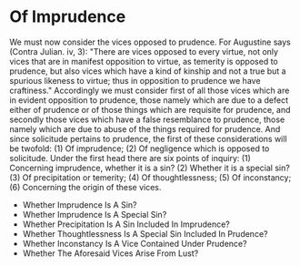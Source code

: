 # Of Imprudence

We must now consider the vices opposed to prudence. For Augustine says (Contra Julian. iv, 3): "There are vices opposed to every virtue, not only vices that are in manifest opposition to virtue, as temerity is opposed to prudence, but also vices which have a kind of kinship and not a true but a spurious likeness to virtue; thus in opposition to prudence we have craftiness."  Accordingly we must consider first of all those vices which are in evident opposition to prudence, those namely which are due to a defect either of prudence or of those things which are requisite for prudence, and secondly those vices which have a false resemblance to prudence, those namely which are due to abuse of the things required for prudence. And since solicitude pertains to prudence, the first of these considerations will be twofold: (1) Of imprudence; (2) Of negligence which is opposed to solicitude.  Under the first head there are six points of inquiry:
(1) Concerning imprudence, whether it is a sin?
(2) Whether it is a special sin?
(3) Of precipitation or temerity;
(4) Of thoughtlessness;
(5) Of inconstancy;
(6) Concerning the origin of these vices.

* Whether Imprudence Is A Sin?
* Whether Imprudence Is A Special Sin?
* Whether Precipitation Is A Sin Included In Imprudence?
* Whether Thoughtlessness Is A Special Sin Included In Prudence?
* Whether Inconstancy Is A Vice Contained Under Prudence?
* Whether The Aforesaid Vices Arise From Lust?